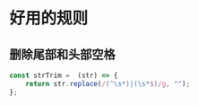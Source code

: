 <!--
 * @Author: your name
 * @Date: 2020-11-21 16:19:23
 * @LastEditTime: 2020-11-21 16:19:25
 * @LastEditors: Please set LastEditors
 * @Description: 好用的规则
 * @FilePath: \garbage-book\on_the_job\归类\正则\好用的规则.md
-->

# 好用的规则

## 删除尾部和头部空格

```js
const strTrim =  (str) => {
    return str.replace(/(^\s*)|(\s*$)/g, "");
};
```